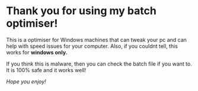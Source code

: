 # Thank you for using my batch optimiser!

This is a optimiser for Windows machines that can tweak your pc and
can help with speed issues for your computer. Also, if you couldnt tell, this works for **windows only.**

If you think this is malware, then you can check the batch file
if you want to. It is 100% safe and it works well!

*Hope you enjoy!*
